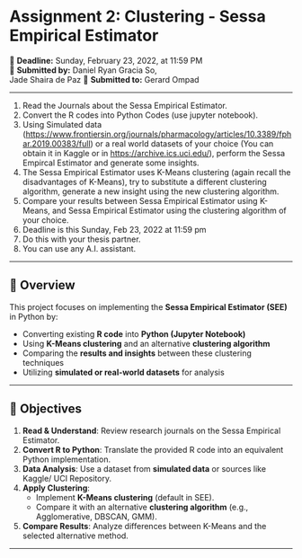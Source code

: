# **Assignment 2: Clustering - Sessa Empirical Estimator**  
📅 **Deadline:** Sunday, February 23, 2022, at 11:59 PM  
📌 **Submitted by:** 
Daniel Ryan Gracia So,  
Jade Shaira de Paz
📌 **Submitted to:** Gerard Ompad  

---

1. Read the Journals about the Sessa Empirical Estimator.
2. Convert the R codes into Python Codes (use jupyter notebook).
3. Using Simulated data (https://www.frontiersin.org/journals/pharmacology/articles/10.3389/fphar.2019.00383/full) or a real world datasets of your choice (You can obtain it in Kaggle or in https://archive.ics.uci.edu/), perform the Sessa Empircal Estimator and generate some insights.
4. The Sessa Empirical Estimator uses K-Means clustering (again recall the disadvantages of K-Means), try to substitute a different clustering algorithm, generate a new insight using the new clustering algorithm.
5. Compare your results between Sessa Empirical Estimator using K-Means, and Sessa Empirical Estimator using the clustering algorithm of your choice.
6. Deadline is this Sunday, Feb 23, 2022 at 11:59 pm
7. Do this with your thesis partner.
8. You can use any A.I. assistant. 

---
## **📖 Overview**  
This project focuses on implementing the **Sessa Empirical Estimator (SEE)** in Python by:  
- Converting existing **R code** into **Python (Jupyter Notebook)**  
- Using **K-Means clustering** and an alternative **clustering algorithm**  
- Comparing the **results and insights** between these clustering techniques  
- Utilizing **simulated or real-world datasets** for analysis  

---

## **📌 Objectives**
1. **Read & Understand**: Review research journals on the Sessa Empirical Estimator.  
2. **Convert R to Python**: Translate the provided R code into an equivalent Python implementation.  
3. **Data Analysis**: Use a dataset from **simulated data** or sources like Kaggle/ UCI Repository.  
4. **Apply Clustering**:  
   - Implement **K-Means clustering** (default in SEE).  
   - Compare it with an alternative **clustering algorithm** (e.g., Agglomerative, DBSCAN, GMM).  
5. **Compare Results**: Analyze differences between K-Means and the selected alternative method.  

---
